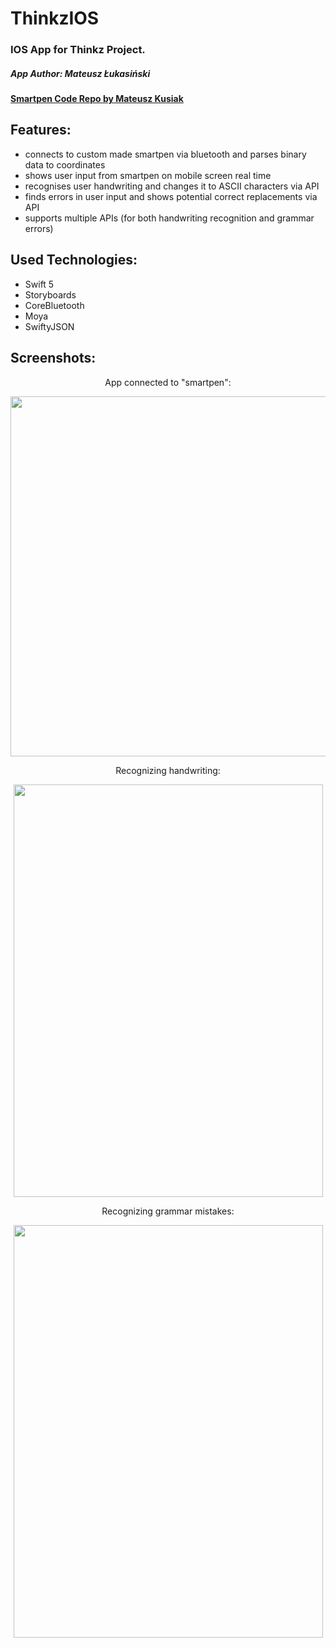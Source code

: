 # ThinkzIOS

### IOS App for Thinkz Project.

##### App Author: Mateusz Łukasiński

<a href="https://github.com/dancesWithMachines/Smartpen">
  <b>Smartpen Code Repo by Mateusz Kusiak</b>
  </a>


## Features:
* connects to custom made smartpen via bluetooth and parses binary data to coordinates
* shows user input from smartpen on mobile screen real time
* recognises user handwriting and changes it to ASCII characters via API 
* finds errors in user input and shows potential correct replacements via API
* supports multiple APIs (for both handwriting recognition and grammar errors)

## Used Technologies:
* Swift 5
* Storyboards
* CoreBluetooth
* Moya
* SwiftyJSON

## Screenshots:

<p align="center">
App connected to "smartpen":
</p>

<img src="https://rgyzdq.am.files.1drv.com/y4m-SUFXHZR5dPslThAYa09eyYPHaTJTLjZJ5x3JU2kBpqm9z3NwiKrkbOo1FCvI4nQk0wc-XjHxZ-MEYZrXuhPuOvtUQmJZXxl7qIUAza75aiWJP0vKYMVkcblVzlDRY2Qrg0AjKyJyO3HH3edqDj1kFRfYWHs7NunYuUG3YJ08LQ_9ecKM82MdAWmlanbnCLppQgnDFSXMoCNkLxze-C-_Q?width=1024&height=576&cropmode=none" width="1024" height="576" />

<p align="center">
Recognizing handwriting:
</p>

<p align="center">
<img src="https://rgyydq.am.files.1drv.com/y4mLIsaIeM79r7_3aKqkesGwHU8uUjnxM7r4XSH40uY9wE31Ps_i5r-qCHuX8PBwgybFI-blykP4Ri8nxtHSGzJ0xQ086W7m67ULInGEgivnR8_f0jq5HUtvh_nlfXEjcI869ATQL2rx0AmVQ5-jC4ZeLAoBgZEM3ICHjhfO2zTZRloXTCQ6zVdyt0P5uXfdKul4Fmz6BL5dgPTmHsTmtUuyA?width=768&height=1024&cropmode=none" width="495" height="660" />
  </p>

<p align="center">
Recognizing grammar mistakes:
</p>

<p align="center">
<img src="https://rgyadq.am.files.1drv.com/y4mhuAS-WZiIV3kwU5mR0qgqyqkf5LO-D8U7lE90cD7ShqWzBzHn1tap5lsxcshPysqOy1QjhiT1MTl_Qi9yeJxFg0fCdCYNugbNcO0zguipb31HotPpsUwgLglbxqFSB46bKd7JL9dvz0AJG1l29QUcKKTF8ALfBENxeYn3KdLT0xtFQlsG6TdrJ934wuyMTLF-xdoVCBQNKalwenx4zrbgA?width=768&height=1024&cropmode=none" width="495" height="660" />
  </p>
